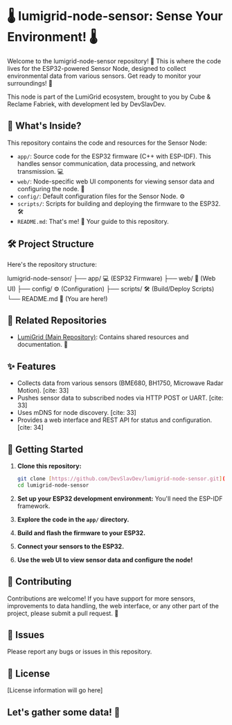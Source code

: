# 🌡️ lumigrid-node-sensor: Sense Your Environment! 🌡️

Welcome to the lumigrid-node-sensor repository! 🚀 This is where the code lives for the ESP32-powered Sensor Node, designed to collect environmental data from various sensors. Get ready to monitor your surroundings! 🧐

This node is part of the LumiGrid ecosystem, brought to you by Cube & Reclame Fabriek, with development led by DevSlavDev.

## 📂 What's Inside?

This repository contains the code and resources for the Sensor Node:

* `app/`:  Source code for the ESP32 firmware (C++ with ESP-IDF). This handles sensor communication, data processing, and network transmission. 💻
* `web/`:  Node-specific web UI components for viewing sensor data and configuring the node. 💅
* `config/`:  Default configuration files for the Sensor Node. ⚙️
* `scripts/`:  Scripts for building and deploying the firmware to the ESP32. 🛠️
* `README.md`:  That's me! 👋 Your guide to this repository.

## 🛠️ Project Structure

Here's the repository structure:

lumigrid-node-sensor/
├── app/        💻 (ESP32 Firmware)
├── web/        💅 (Web UI)
├── config/     ⚙️ (Configuration)
├── scripts/    🛠️ (Build/Deploy Scripts)
└── README.md   📖 (You are here!)


## 🔗 Related Repositories

* [LumiGrid (Main Repository)](https://github.com/DevSlavDev/LumiGrid):  Contains shared resources and documentation. 🧠

## ✨ Features

* Collects data from various sensors (BME680, BH1750, Microwave Radar Motion). [cite: 33]
* Pushes sensor data to subscribed nodes via HTTP POST or UART. [cite: 33]
* Uses mDNS for node discovery. [cite: 33]
* Provides a web interface and REST API for status and configuration. [cite: 34]

## 🚀 Getting Started

1.  **Clone this repository:**

    ```bash
    git clone [https://github.com/DevSlavDev/lumigrid-node-sensor.git](https://github.com/DevSlavDev/lumigrid-node-sensor.git)
    cd lumigrid-node-sensor
    ```

2.  **Set up your ESP32 development environment:** You'll need the ESP-IDF framework.

3.  **Explore the code in the `app/` directory.**

4.  **Build and flash the firmware to your ESP32.**

5.  **Connect your sensors to the ESP32.**

6.  **Use the web UI to view sensor data and configure the node!**

## 🤝 Contributing

Contributions are welcome! If you have support for more sensors, improvements to data handling, the web interface, or any other part of the project, please submit a pull request. 💪

## 🐛 Issues

Please report any bugs or issues in this repository.

## 📜 License

\[License information will go here]

## Let's gather some data! 🧐
